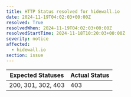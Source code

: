 ```yaml
---
title: HTTP Status resolved for hidewall.io
date: 2024-11-19T04:02:03+00:00Z
resolved: True
resolvedWhen: 2024-11-19T04:02:03+00:00Z
resolvedStartTime: 2024-11-18T10:20:03+00:00Z
severity: notice
affected:
  - hidewall.io
section: issue
---
```


| Expected Statuses | Actual Status  |
|-------------------|----------------|
| 200, 301, 302, 403 | 403 |
